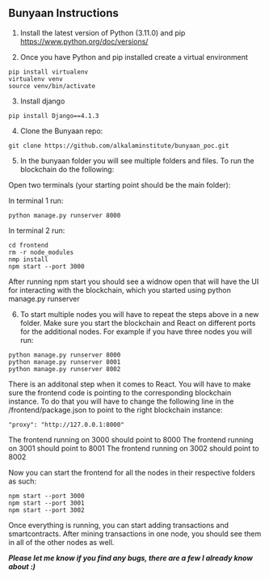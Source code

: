 ## Bunyaan Instructions

1. Install the latest version of Python (3.11.0) and pip
   https://www.python.org/doc/versions/

2. Once you have Python and pip installed create a virtual environment

```
pip install virtualenv
virtualenv venv
source venv/bin/activate
```

3. Install django

```
pip install Django==4.1.3
```

4. Clone the Bunyaan repo:

```
git clone https://github.com/alkalaminstitute/bunyaan_poc.git
```

5. In the bunyaan folder you will see multiple folders and files. To run the blockchain do the following:

Open two terminals (your starting point should be the main folder):

In terminal 1 run:

```
python manage.py runserver 8000

```

In terminal 2 run:

```
cd frontend
rm -r node_modules
nmp install
npm start --port 3000
```

After running npm start you should see a widnow open that will have the UI for interacting with the blockchain, which you started using python manage.py runserver

6. To start multiple nodes you will have to repeat the steps above in a new folder. Make sure you start the blockchain and React on different ports for the additional nodes. For example if you have three nodes you will run:

```
python manage.py runserver 8000
python manage.py runserver 8001
python manage.py runserver 8002
```

There is an additonal step when it comes to React. You will have to make sure the frontend code is pointing to the corresponding blockchain instance. To do that you will have to change the following line in the /frontend/package.json to point to the right blockchain instance:

```
"proxy": "http://127.0.0.1:8000"
```

The frontend running on 3000 should point to 8000
The frontend running on 3001 should point to 8001
The frontend running on 3002 should point to 8002

Now you can start the frontend for all the nodes in their respective folders as such:

```
npm start --port 3000
npm start --port 3001
npm start --port 3002
```

Once everything is running, you can start adding transactions and smartcontracts. After mining transactions in one node, you should see them in all of the other nodes as well.

**_Please let me know if you find any bugs, there are a few I already know about :)_**
